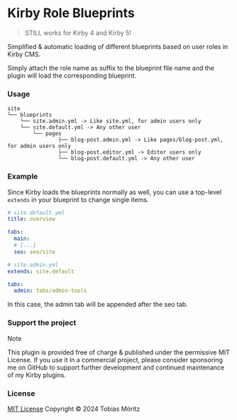 # Kirby Role Blueprints

> STILL works for Kirby 4 and Kirby 5!

Simplified & automatic loading of different blueprints based on user roles in Kirby CMS.

Simply attach the role name as suffix to the blueprint file name and the plugin will load the corresponding blueprint.

### Usage

```
site
└── blueprints
    └── site.admin.yml -> Like site.yml, for admin users only
    └── site.default.yml -> Any other user
		└── pages
				├── blog-post.admin.yml -> Like pages/blog-post.yml, for admin users only
				├── blog-post.editor.yml -> Editor users only
				└── blog-post.default.yml -> Any other user
```

### Example

Since Kirby loads the blueprints normally as well, you can use a top-level `extends` in your blueprint to change single items.

```yaml
# site.default.yml
title: overview

tabs:
  main:
  # [...]
  seo: seo/site
```

```yaml
# site.admin.yml
extends: site.default

tabs:
  admin: tabs/admin-tools
```

In this case, the admin tab will be appended after the seo tab.

### Support the project

> [!NOTE]
> This plugin is provided free of charge & published under the permissive MIT License. If you use it in a commercial project, please consider sponsoring me on GitHub to support further development and continued maintenance of my Kirby plugins.

### License

[MIT License](./LICENSE)
Copyright © 2024 Tobias Möritz
